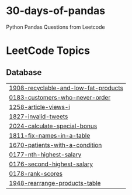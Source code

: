 # 30-days-of-pandas
Python Pandas Questions from Leetcode

<!---LeetCode Topics Start-->
# LeetCode Topics
## Database
|  |
| ------- |
| [1908-recyclable-and-low-fat-products](https://github.com/RBENJAMINFRANKLIN/30-days-of-pandas/tree/master/1908-recyclable-and-low-fat-products) |
| [0183-customers-who-never-order](https://github.com/RBENJAMINFRANKLIN/30-days-of-pandas/tree/master/0183-customers-who-never-order) |
| [1258-article-views-i](https://github.com/RBENJAMINFRANKLIN/30-days-of-pandas/tree/master/1258-article-views-i) |
| [1827-invalid-tweets](https://github.com/RBENJAMINFRANKLIN/30-days-of-pandas/tree/master/1827-invalid-tweets) |
| [2024-calculate-special-bonus](https://github.com/RBENJAMINFRANKLIN/30-days-of-pandas/tree/master/2024-calculate-special-bonus) |
| [1811-fix-names-in-a-table](https://github.com/RBENJAMINFRANKLIN/30-days-of-pandas/tree/master/1811-fix-names-in-a-table) |
| [1670-patients-with-a-condition](https://github.com/RBENJAMINFRANKLIN/30-days-of-pandas/tree/master/1670-patients-with-a-condition) |
| [0177-nth-highest-salary](https://github.com/RBENJAMINFRANKLIN/30-days-of-pandas/tree/master/0177-nth-highest-salary) |
| [0176-second-highest-salary](https://github.com/RBENJAMINFRANKLIN/30-days-of-pandas/tree/master/0176-second-highest-salary) |
| [0178-rank-scores](https://github.com/RBENJAMINFRANKLIN/30-days-of-pandas/tree/master/0178-rank-scores) |
| [1948-rearrange-products-table](https://github.com/RBENJAMINFRANKLIN/30-days-of-pandas/tree/master/1948-rearrange-products-table) |
<!---LeetCode Topics End-->